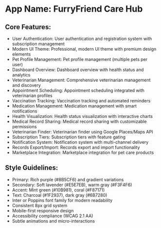 # **App Name**: FurryFriend Care Hub

## Core Features:

- User Authentication: User authentication and registration system with subscription management
- Modern UI Theme: Professional, modern UI theme with premium design elements
- Pet Profile Management: Pet profile management (multiple pets per user)
- Dashboard Overview: Dashboard overview with health status and analytics
- Veterinarian Management: Comprehensive veterinarian management and discovery
- Appointment Scheduling: Appointment scheduling integrated with veterinarian profiles
- Vaccination Tracking: Vaccination tracking and automated reminders
- Medication Management: Medication management with smart notifications
- Health Visualization: Health status visualization with interactive charts
- Medical Record Sharing: Medical record sharing with customizable permissions
- Veterinarian Finder: Veterinarian finder using Google Places/Maps API
- Subscription Tiers: Subscription tiers with feature gating
- Notification System: Notification system with multi-channel delivery
- Records Export/Import: Records export and import functionality
- Marketplace Integration: Marketplace integration for pet care products

## Style Guidelines:

- Primary: Rich purple (#8B5CF6) and gradient variations
- Secondary: Soft lavender (#E5E7EB), warm gray (#F3F4F6)
- Accent: Mint green (#10B981), coral (#F87171)
- Text: Charcoal (#1F2937), dark gray (#6B7280)
- Inter or Poppins font family for modern readability
- Consistent 8px grid system
- Mobile-first responsive design
- Accessibility compliance (WCAG 2.1 AA)
- Subtle animations and micro-interactions